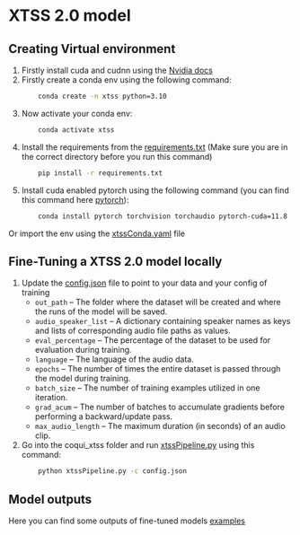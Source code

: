 # XTSS 2.0 model

## Creating Virtual environment
1. Firstly install cuda and cudnn using the [Nvidia docs](https://docs.nvidia.com/deeplearning/cudnn/install-guide/index.html#install-windows)
2. Firstly create a conda env using the following command:
    ```bash
        conda create -n xtss python=3.10
    ```
3. Now activate your conda env:
    ```bash
        conda activate xtss
    ```
4. Install the requirements from the [requirements.txt](requirements.txt) (Make sure you are in the correct directory before you run this command)
    ```bash
        pip install -r requirements.txt
    ```
5. Install cuda enabled pytorch using the following command (you can find this command here [pytorch](https://pytorch.org/)):
    ```bash
        conda install pytorch torchvision torchaudio pytorch-cuda=11.8 -c pytorch -c nvidia
    ```

Or import the env using the [xtssConda.yaml](xtssConda.yaml) file


## Fine-Tuning a XTSS 2.0 model locally

1. Update the [config.json](config.json) file to point to your data and your config of training 
    - `out_path` – The folder where the dataset will be created and where the runs of the model will be saved.
    - `audio_speaker_list` – A dictionary containing speaker names as keys and lists of corresponding audio file paths as values.
    - `eval_percentage` – The percentage of the dataset to be used for evaluation during training.
    - `language` – The language of the audio data.
    - `epochs` – The number of times the entire dataset is passed through the model during training.
    - `batch_size` – The number of training examples utilized in one iteration.
    - `grad_acum` – The number of batches to accumulate gradients before performing a backward/update pass.
    - `max_audio_length` – The maximum duration (in seconds) of an audio clip.
2. Go into the coqui_xtss folder and run [xtssPipeline.py](xtssPipeline.py) using this command:
    ```bash
        python xtssPipeline.py -c config.json
    ```

## Model outputs

Here you can find some outputs of fine-tuned models [examples](examples/)